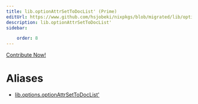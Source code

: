 ```yaml
---
title: lib.optionAttrSetToDocList' (Prime)
editUrl: https://www.github.com/hsjobeki/nixpkgs/blob/migrated/lib/options.nix#L308C29
description: lib.optionAttrSetToDocList'
sidebar:

    order: 8
---
```


<a href="https://www.github.com/hsjobeki/nixpkgs/blob/migrated/lib/options.nix#L308C29">Contribute Now!</a>


# Aliases

- [lib.options.optionAttrSetToDocList'](/nix-doc-comments/reference/lib/options/lib-options-optionattrsettodoclist' (prime))


